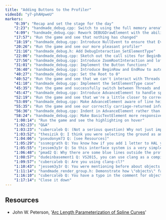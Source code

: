 ```yaml
---
title: "Adding Buttons to the Profiler"
videoId: "y7-phAHpweU"
markers:
    "0:39": "Recap and set the stage for the day"
    "2:23": "handmade_debug.cpp: Switch to using the full memory arena"
    "4:09": "handmade_debug.cpp: Rework DEBUGDrawElement with the ability to switch an Element's type"
    "17:57": "Run the game and see that nothing has changed"
    "18:19": "handmade_debug.cpp: Introduce NullEvent to ensure that Events remain printed when their data is null"
    "20:26": "Run the game and see our more pleasant profiler"
    "21:16": "handmade_debug.h: Add DebugInteraction_SetElementType"
    "22:06": "handmade_debug.cpp: Sketch out the call sites for BeginButtonRow, BooleanButton, EndButtonRow and ActionButton"
    "27:56": "handmade_debug.cpp: Introduce ZoomRootInteraction and loft out this functionality into SetElementTypeInteraction"
    "31:01": "handmade_debug.cpp: Implement the Button functions"
    "36:40": "handmade_debug.cpp: Introduce BeginRow and EndRow to automatically wrap lines"
    "40:27": "handmade_debug.cpp: Set the Root to 0"
    "40:52": "Run the game and see that we can't interact with Threads or Frames"
    "41:10": "handmade_debug.cpp: Implement the SetElementType case"
    "45:35": "Run the game and successfully switch between Threads and Frames"
    "45:47": "handmade_debug.cpp: Introduce AdvanceElement to handle spacing and line breaks"
    "52:19": "Run the game and see that we're a little closer to correct"
    "53:09": "handmade_debug.cpp: Make AdvanceElement aware of line heights"
    "55:35": "Run the game and see our correctly carriage-returned information"
    "56:36": "handmade_debug.cpp: Indent in AdvanceElement rather than EndElement"
    "58:24": "handmade_debug.cpp: Make BasicTextElement more responsive"
    "1:00:14": "Run the game and see the highlighting on hover"
    "1:02:23": "Q&A"
    "1:03:23": "cubercaleb Q: (Not a serious question) Why not just import npm and use left pad to indent the strings?"
    "1:03:52": "thesizik Q: I think you were selecting the ground as an entity?"
    "1:04:06": "pseudonym73 Q: [see Resources]"
    "1:05:29": "sssmcgrath Q: You know how if you add 1 letter to HAL you get IBM? Did you know if you add one letter to VMS you get WNT?"
    "1:05:55": "jessem3y3r Q: So this interface system is a very simple immediate mode design?"
    "1:06:48": "pmad2 Q: Why there are some blue lines outside the profile window sometimes?"
    "1:08:57": "dudeinbasement1 Q: VS2015, you can use clang as a compiler"
    "1:09:57": "cubercaleb Q: Are you using clang-cl?"
    "1:10:43": "jessem3y3r Q: You were mentioning before about objects arising as a natural consequence of properly engineered code as the system requires. But do you do not mean a C++ object? So what do you mean as an object?"
    "1:11:14": "handmade_render_group.h: Demonstrate how \"objects\" fall naturally out of the code"
    "1:16:10": "cubercaleb Q: You have a typo in the comment for object_transform"
    "1:17:14": "Close it down"
---
```


## Resources

* John W. Peterson, '[Arc Length Parameterization of Spline Curves](http://kalyaev.com/2010/20100303/RE-PARAM.PDF)'
